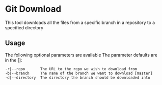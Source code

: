 # Git Download

This tool downloads all the files from a specific branch in a repository to a specified directory

## Usage

The following optional parameters are available
The parameter defaults are in the []:

    -r|--repo		The URL to the repo we wish to download from
    -b|--branch		The name of the branch we want to download [master]
    -d|--directory	The directory the branch should be downloaded into
